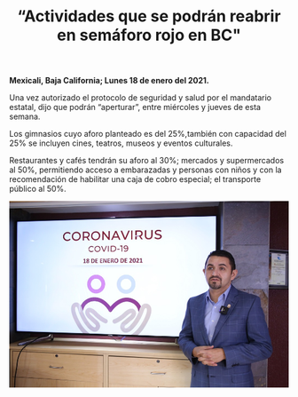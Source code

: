 ﻿---
layout: blog
title: “Actividades que se podrán reabrir en semáforo rojo en BC"
Date: 2021-01-18
categories: mexicali
permalink: /:categories/:title:output_ext
image: /img/cnr/2021-01-18-actividades-que-se-podran-reabrir-en-semaforo-rojo-en-bc.jpeg
alt: "Titulo"
autor:
---


**Mexicali, Baja California; Lunes 18 de enero del 2021.** 


Una vez autorizado el protocolo de seguridad y salud por el mandatario estatal, dijo que podrán “aperturar”, entre miércoles y jueves de esta semana. 


Los gimnasios cuyo aforo planteado es del 25%,también con capacidad del 25% se incluyen cines, teatros, museos y eventos culturales. 


Restaurantes y cafés tendrán su aforo al 30%; mercados y supermercados al 50%, permitiendo acceso a embarazadas y personas con niños y con la recomendación de habilitar una caja de cobro especial; el transporte público al 50%. 


<div id="carouselExampleSlidesOnly" class="carousel slide" data-ride="carousel">
  <div class="carousel-inner">
    <div class="carousel-item active">
       <img class="d-block w-100" src="/img/cnr/2021-01-18-actividades-que-se-podran-reabrir-en-semaforo-rojo-en-bc.jpeg" loading="lazy"  alt="Titulo">
    </div>
  </div>
</div>